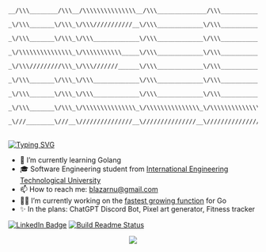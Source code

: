 ```
__/\\\________/\\\__/\\\\\\\\\\\\\\\__/\\\______________/\\\___________________/\\\\\______        
 _\/\\\_______\/\\\_\/\\\///////////__\/\\\_____________\/\\\_________________/\\\///\\\____       
  _\/\\\_______\/\\\_\/\\\_____________\/\\\_____________\/\\\_______________/\\\/__\///\\\__      
   _\/\\\\\\\\\\\\\\\_\/\\\\\\\\\\\_____\/\\\_____________\/\\\______________/\\\______\//\\\_     
    _\/\\\/////////\\\_\/\\\///////______\/\\\_____________\/\\\_____________\/\\\_______\/\\\_    
     _\/\\\_______\/\\\_\/\\\_____________\/\\\_____________\/\\\_____________\//\\\______/\\\__   
      _\/\\\_______\/\\\_\/\\\_____________\/\\\_____________\/\\\______________\///\\\__/\\\____  
       _\/\\\_______\/\\\_\/\\\\\\\\\\\\\\\_\/\\\\\\\\\\\\\\\_\/\\\\\\\\\\\\\\\____\///\\\\\/_____ 
        _\///________\///__\///////////////__\///////////////__\///////////////_______\/////_______
```
<br>
<a href="https://git.io/typing-svg"><img src="https://readme-typing-svg.demolab.com?font=Fira+Code&pause=1000&color=99C5F6&width=435&lines=I'm+xannystar+o(*%EF%BF%A3%E2%96%BD%EF%BF%A3*)%E3%83%96" alt="Typing SVG" /></a>
<ul>
  <li> 🚩 I’m currently learning Golang </li>
  <li> 🎓 Software Engineering student from <a href="https://metu.edu.kz/">International Engineering Technological University</a> </li>
  <li> 📫 How to reach me: <a href="mailto:blazarnu@gmail.com">blazarnu@gmail.com</a> </li>
  <li> 🧑‍💻 I’m currently working on the <a href="https://en.wikipedia.org/wiki/Ackermann_function">fastest growing function</a> for Go</li>
  <li> ✨ In the plans: ChatGPT Discord Bot, Pixel art generator, Fitness tracker</li>
</ul>

<p><a href="https://www.linkedin.com/in/timonchristiansen/"><img src="https://img.shields.io/badge/-LinkedIn-0077B5?style=flat-square&amp;labelColor=0077B5&amp;logo=LinkedIn&amp;link=https://www.linkedin.com/in/khankov/" alt="LinkedIn Badge"></a>
<a href="https://github.com/xannystar/xannystar/actions"><img src="https://github.com/8BitJonny/8BitJonny/actions/workflows/main.yml/badge.svg" alt="Build Readme Status"></a></p>

<p align="center">
  <img src="https://readme-typing-svg.herokuapp.com/?center=true&vCenter=true&color=99c5f6&width=800&lines=This+page+is+best+viewed+in+dark+mode.;Hope+you+enjoy!;Now+we+both+probably+need+to+get+back+to+coding" />
</p>


<!--
**xannystar/xannystar** is a ✨ _special_ ✨ repository because its `README.md` (this file) appears on your GitHub profile.

Here are some ideas to get you started:

- 🔭 I’m currently working on ...
- 🌱 I’m currently learning ...
- 👯 I’m looking to collaborate on ...
- 🤔 I’m looking for help with ...
- 💬 Ask me about ...
- 📫 How to reach me: ...
- 😄 Pronouns: ...
- ⚡ Fun fact: ...
-->
